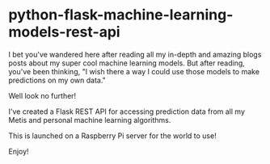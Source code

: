 # python-flask-machine-learning-models-rest-api


I bet you've wandered here after reading all my in-depth and amazing blogs posts about my super cool machine learning models.
But after reading, you've been thinking, "I wish there a way I could use those models to make predictions on my own data."

Well look no further!

I've created a Flask REST API for accessing prediction data from all my Metis and personal machine learning algorithms.

This is launched on a Raspberry Pi server for the world to use!

Enjoy!
